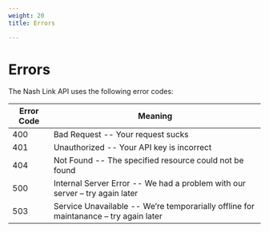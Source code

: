```yaml
---
weight: 20
title: Errors

---
```


# Errors

The Nash Link API uses the following error codes:


Error Code | Meaning
---------- | -------
400 | Bad Request -- Your request sucks
401 | Unauthorized -- Your API key is incorrect
404 | Not Found -- The specified resource could not be found
500 | Internal Server Error -- We had a problem with our server – try again later
503 | Service Unavailable -- We’re temporarially offline for maintanance – try again later
